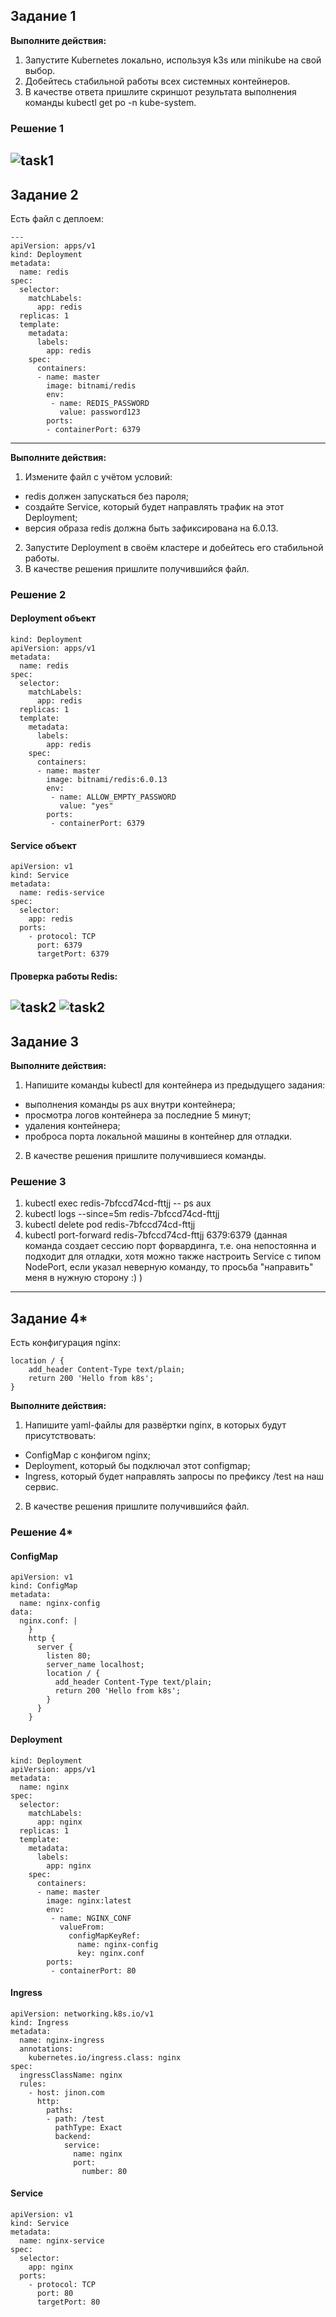 ## Задание 1

**Выполните действия:**

1. Запустите Kubernetes локально, используя k3s или minikube на свой выбор.
1. Добейтесь стабильной работы всех системных контейнеров.
2. В качестве ответа пришлите скриншот результата выполнения команды kubectl get po -n kube-system.

### Решение 1
![task1](https://github.com/jinnonn/k8s-p1-hw/blob/main/изображение_2023-11-02_013327538.png)
------
## Задание 2

Есть файл с деплоем:

```
---
apiVersion: apps/v1
kind: Deployment
metadata:
  name: redis
spec:
  selector:
    matchLabels:
      app: redis
  replicas: 1
  template:
    metadata:
      labels:
        app: redis
    spec:
      containers:
      - name: master
        image: bitnami/redis
        env:
         - name: REDIS_PASSWORD
           value: password123
        ports:
        - containerPort: 6379
```

------
**Выполните действия:**

1. Измените файл с учётом условий:

 * redis должен запускаться без пароля;
 * создайте Service, который будет направлять трафик на этот Deployment;
 * версия образа redis должна быть зафиксирована на 6.0.13.

2. Запустите Deployment в своём кластере и добейтесь его стабильной работы.
3. В качестве решения пришлите получившийся файл.
### Решение 2

#### Deployment объект

```
kind: Deployment
apiVersion: apps/v1
metadata:
  name: redis
spec:
  selector:
    matchLabels:
      app: redis
  replicas: 1
  template:
    metadata:
      labels:
        app: redis
    spec:
      containers:
      - name: master
        image: bitnami/redis:6.0.13
        env:
         - name: ALLOW_EMPTY_PASSWORD
           value: "yes"
        ports:
         - containerPort: 6379
```

#### Service объект

```
apiVersion: v1
kind: Service
metadata:
  name: redis-service
spec:
  selector:
    app: redis
  ports:
    - protocol: TCP
      port: 6379
      targetPort: 6379
```
#### Проверка работы Redis:
![task2](https://github.com/jinnonn/k8s-p1-hw/blob/main/изображение_2023-11-02_022659922.png)
![task2](https://github.com/jinnonn/k8s-p1-hw/blob/main/изображение_2023-11-02_022743940.png)
------
## Задание 3

**Выполните действия:**

1. Напишите команды kubectl для контейнера из предыдущего задания:

 - выполнения команды ps aux внутри контейнера;
 - просмотра логов контейнера за последние 5 минут;
 - удаления контейнера;
 - проброса порта локальной машины в контейнер для отладки.

2. В качестве решения пришлите получившиеся команды.

### Решение 3

1. kubectl exec redis-7bfccd74cd-fttjj -- ps aux
2. kubectl logs --since=5m redis-7bfccd74cd-fttjj
3. kubectl delete pod redis-7bfccd74cd-fttjj
4. kubectl port-forward redis-7bfccd74cd-fttjj 6379:6379 (данная команда создает сессию порт форвардинга, т.е. она непостоянна и подходит для отладки, хотя можно также настроить Service с типом NodePort, если указал неверную команду, то просьба "направить" меня в нужную сторону :) )

---

## Задание 4*

Есть конфигурация nginx:

```
location / {
    add_header Content-Type text/plain;
    return 200 'Hello from k8s';
}
```

**Выполните действия:**

1. Напишите yaml-файлы для развёртки nginx, в которых будут присутствовать:

 - ConfigMap с конфигом nginx;
 - Deployment, который бы подключал этот configmap;
 - Ingress, который будет направлять запросы по префиксу /test на наш сервис.

2. В качестве решения пришлите получившийся файл.

### Решение 4*

#### ConfigMap
```
apiVersion: v1
kind: ConfigMap
metadata:
  name: nginx-config
data:
  nginx.conf: |
    }
    http {
      server {
        listen 80;
        server_name localhost;
        location / {
          add_header Content-Type text/plain;
          return 200 'Hello from k8s';
        }
      }
    }
```
#### Deployment
```
kind: Deployment
apiVersion: apps/v1
metadata:
  name: nginx
spec:
  selector:
    matchLabels:
      app: nginx
  replicas: 1
  template:
    metadata:
      labels:
        app: nginx
    spec:
      containers:
      - name: master
        image: nginx:latest
        env:
         - name: NGINX_CONF
           valueFrom:
             configMapKeyRef:
               name: nginx-config
               key: nginx.conf
        ports:
         - containerPort: 80
```
#### Ingress
```
apiVersion: networking.k8s.io/v1
kind: Ingress
metadata:
  name: nginx-ingress
  annotations:
    kubernetes.io/ingress.class: nginx
spec:
  ingressClassName: nginx
  rules:
    - host: jinon.com
      http:
        paths:
        - path: /test
          pathType: Exact
          backend:
            service:
              name: nginx
              port:
                number: 80
```
#### Service
```
apiVersion: v1
kind: Service
metadata:
  name: nginx-service
spec:
  selector:
    app: nginx
  ports:
    - protocol: TCP
      port: 80
      targetPort: 80
```



